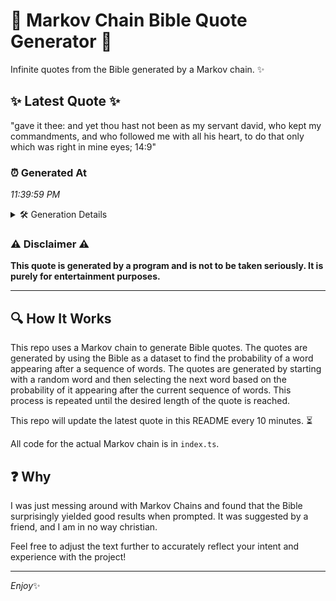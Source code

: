 # 📖 Markov Chain Bible Quote Generator 📖

Infinite quotes from the Bible generated by a Markov chain. ✨

## ✨ Latest Quote ✨
"gave it thee: and yet thou hast not been as my servant david, who kept my commandments, and who followed me with all his heart, to do that only which was right in mine eyes; 14:9"

### ⏰ Generated At
*11:39:59 PM*

<details>
    <summary>🛠️ Generation Details</summary>
    <p>
        <strong>🌱 Seed:</strong> gave<br>
        <strong>🔄 Iterations:</strong> 35<br>
        <strong>📜 Context History:</strong><br>[ gave ]: it<br>[ gave, it ]: thee:<br>[ gave, it, thee: ]: and<br>[ gave, it, thee:, and ]: yet<br>[ gave, it, thee:, and, yet ]: thou<br>[ gave, it, thee:, and, yet, thou ]: hast<br>[ it, thee:, and, yet, thou, hast ]: not<br>[ thee:, and, yet, thou, hast, not ]: been<br>[ and, yet, thou, hast, not, been ]: as<br>[ yet, thou, hast, not, been, as ]: my<br>[ thou, hast, not, been, as, my ]: servant<br>[ hast, not, been, as, my, servant ]: david,<br>[ not, been, as, my, servant, david, ]: who<br>[ been, as, my, servant, david,, who ]: kept<br>[ as, my, servant, david,, who, kept ]: my<br>[ my, servant, david,, who, kept, my ]: commandments,<br>[ servant, david,, who, kept, my, commandments, ]: and<br>[ david,, who, kept, my, commandments,, and ]: who<br>[ who, kept, my, commandments,, and, who ]: followed<br>[ kept, my, commandments,, and, who, followed ]: me<br>[ my, commandments,, and, who, followed, me ]: with<br>[ commandments,, and, who, followed, me, with ]: all<br>[ and, who, followed, me, with, all ]: his<br>[ who, followed, me, with, all, his ]: heart,<br>[ followed, me, with, all, his, heart, ]: to<br>[ me, with, all, his, heart,, to ]: do<br>[ with, all, his, heart,, to, do ]: that<br>[ all, his, heart,, to, do, that ]: only<br>[ his, heart,, to, do, that, only ]: which<br>[ heart,, to, do, that, only, which ]: was<br>[ to, do, that, only, which, was ]: right<br>[ do, that, only, which, was, right ]: in<br>[ that, only, which, was, right, in ]: mine<br>[ only, which, was, right, in, mine ]: eyes;<br>[ which, was, right, in, mine, eyes; ]: 14:9<br>
    </p>
</details>

### ⚠️ Disclaimer ⚠️
**This quote is generated by a program and is not to be taken seriously. It is purely for entertainment purposes.**

---

## 🔍 How It Works

This repo uses a Markov chain to generate Bible quotes. The quotes are generated by using the Bible as a dataset to find the probability of a word appearing after a sequence of words. The quotes are generated by starting with a random word and then selecting the next word based on the probability of it appearing after the current sequence of words. This process is repeated until the desired length of the quote is reached.

This repo will update the latest quote in this README every 10 minutes. ⏳

All code for the actual Markov chain is in `index.ts`.

## ❓ Why

I was just messing around with Markov Chains and found that the Bible surprisingly yielded good results when prompted. 
It was suggested by a friend, and I am in no way christian.

Feel free to adjust the text further to accurately reflect your intent and experience with the project!

---

*Enjoy*✨
